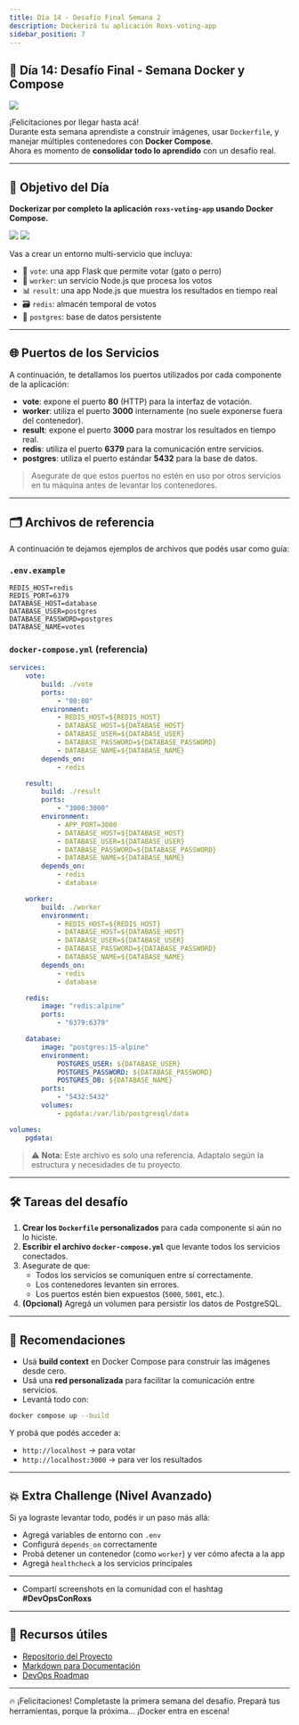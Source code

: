 ```yaml
---
title: Día 14 - Desafío Final Semana 2
description: Dockerizá tu aplicación Roxs-voting-app
sidebar_position: 7
---
```


## 🧪 Día 14: Desafío Final - Semana Docker y Compose

![](../../static/images/banner/2.png)

¡Felicitaciones por llegar hasta acá!  
Durante esta semana aprendiste a construir imágenes, usar `Dockerfile`, y manejar múltiples contenedores con **Docker Compose**.  
Ahora es momento de **consolidar todo lo aprendido** con un desafío real.


---

## 🎯 Objetivo del Día

**Dockerizar por completo la aplicación `roxs-voting-app` usando Docker Compose.**

![](../../static/images/2.png)
![](../../static/images/1.png)


Vas a crear un entorno multi-servicio que incluya:

- 🐍 `vote`: una app Flask que permite votar (gato o perro)
- 🧠 `worker`: un servicio Node.js que procesa los votos
- 📊 `result`: una app Node.js que muestra los resultados en tiempo real
- 🗃️ `redis`: almacén temporal de votos
- 🐘 `postgres`: base de datos persistente


---

## 🌐 Puertos de los Servicios

A continuación, te detallamos los puertos utilizados por cada componente de la aplicación:

- **vote**: expone el puerto **80** (HTTP) para la interfaz de votación.
- **worker**: utiliza el puerto **3000** internamente (no suele exponerse fuera del contenedor).
- **result**: expone el puerto **3000** para mostrar los resultados en tiempo real.
- **redis**: utiliza el puerto **6379** para la comunicación entre servicios.
- **postgres**: utiliza el puerto estándar **5432** para la base de datos.

> Asegurate de que estos puertos no estén en uso por otros servicios en tu máquina antes de levantar los contenedores.

---

## 🗂️ Archivos de referencia

A continuación te dejamos ejemplos de archivos que podés usar como guía:

### `.env.example`

```env
REDIS_HOST=redis
REDIS_PORT=6379
DATABASE_HOST=database
DATABASE_USER=postgres
DATABASE_PASSWORD=postgres
DATABASE_NAME=votes
```

### `docker-compose.yml` (referencia)

```yaml
services:
    vote:
        build: ./vote
        ports:
            - "80:80"
        environment:
            - REDIS_HOST=${REDIS_HOST}
            - DATABASE_HOST=${DATABASE_HOST}
            - DATABASE_USER=${DATABASE_USER}
            - DATABASE_PASSWORD=${DATABASE_PASSWORD}
            - DATABASE_NAME=${DATABASE_NAME}
        depends_on:
            - redis

    result:
        build: ./result
        ports:
            - "3000:3000"
        environment:
            - APP_PORT=3000
            - DATABASE_HOST=${DATABASE_HOST}
            - DATABASE_USER=${DATABASE_USER}
            - DATABASE_PASSWORD=${DATABASE_PASSWORD}
            - DATABASE_NAME=${DATABASE_NAME}
        depends_on:
            - redis
            - database

    worker:
        build: ./worker    
        environment:
            - REDIS_HOST=${REDIS_HOST}
            - DATABASE_HOST=${DATABASE_HOST}
            - DATABASE_USER=${DATABASE_USER}
            - DATABASE_PASSWORD=${DATABASE_PASSWORD}
            - DATABASE_NAME=${DATABASE_NAME}
        depends_on:
            - redis
            - database

    redis:
        image: "redis:alpine"
        ports:
            - "6379:6379"

    database:
        image: "postgres:15-alpine"
        environment:
            POSTGRES_USER: ${DATABASE_USER}
            POSTGRES_PASSWORD: ${DATABASE_PASSWORD}
            POSTGRES_DB: ${DATABASE_NAME}
        ports:
            - "5432:5432"
        volumes:
            - pgdata:/var/lib/postgresql/data

volumes:
    pgdata:
```

> ⚠️ **Nota:** Este archivo es solo una referencia. Adaptalo según la estructura y necesidades de tu proyecto.

---

## 🛠️ Tareas del desafío

1. **Crear los `Dockerfile` personalizados** para cada componente si aún no lo hiciste.
2. **Escribir el archivo `docker-compose.yml`** que levante todos los servicios conectados.
3. Asegurate de que:
   - Todos los servicios se comuniquen entre sí correctamente.
   - Los contenedores levanten sin errores.
   - Los puertos estén bien expuestos (`5000`, `5001`, etc.).
4. **(Opcional)** Agregá un volumen para persistir los datos de PostgreSQL.

---

## 🧩 Recomendaciones

- Usá **build context** en Docker Compose para construir las imágenes desde cero.
- Usá una **red personalizada** para facilitar la comunicación entre servicios.
- Levantá todo con:

```bash
docker compose up --build
```

Y probá que podés acceder a:

* `http://localhost` → para votar
* `http://localhost:3000` → para ver los resultados

---

## 💥 Extra Challenge (Nivel Avanzado)

Si ya lograste levantar todo, podés ir un paso más allá:

* Agregá variables de entorno con `.env`
* Configurá `depends_on` correctamente
* Probá detener un contenedor (como `worker`) y ver cómo afecta a la app
* Agregá `healthcheck` a los servicios principales

---

* Compartí screenshots en la comunidad con el hashtag **#DevOpsConRoxs**

---

## 🔗 Recursos útiles

* [Repositorio del Proyecto](https://github.com/roxsross/roxs-devops-project90)
* [Markdown para Documentación](https://www.markdownguide.org/)
* [DevOps Roadmap](https://roadmap.sh/devops)

---

🔥 ¡Felicitaciones! Completaste la primera semana del desafío. Prepará tus herramientas, porque la próxima... ¡Docker entra en escena!


